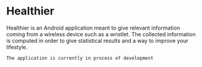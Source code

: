# Healthier

Healthier is an Android application meant to give relevant information coming from a wireless device such as a wristlet. The collected information is computed in order to give statistical results and a way to improve your lifestyle.

`The application is currently in process of development`
